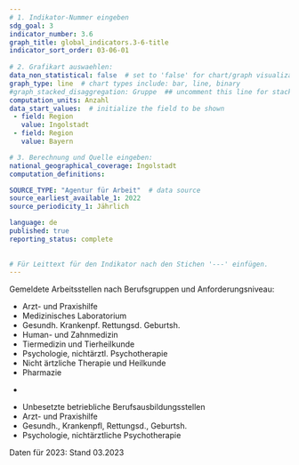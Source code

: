 ```yaml
---
# 1. Indikator-Nummer eingeben 
sdg_goal: 3 
indicator_number: 3.6
graph_title: global_indicators.3-6-title
indicator_sort_order: 03-06-01
 
# 2. Grafikart auswaehlen: 
data_non_statistical: false  # set to 'false' for chart/graph visualization 
graph_type: line  # chart types include: bar, line, binary 
#graph_stacked_disaggregation: Gruppe  ## uncomment this line for stacked bars. eplace 'Geschlecht' with the field of aggregation. 
computation_units: Anzahl
data_start_values:  # initialize the field to be shown  
 - field: Region 
   value: Ingolstadt 
 - field: Region 
   value: Bayern 

# 3. Berechnung und Quelle eingeben: 
national_geographical_coverage: Ingolstadt 
computation_definitions: 

SOURCE_TYPE: "Agentur für Arbeit"  # data source  
source_earliest_available_1: 2022
source_periodicity_1: Jährlich

language: de   
published: true 
reporting_status: complete
 
 
# Für Leittext für den Indikator nach den Stichen '---' einfügen. 
---
```

Gemeldete Arbeitsstellen nach Berufsgruppen und Anforderungsniveau:
- Arzt- und Praxishilfe
- Medizinisches Laboratorium
- Gesundh. Krankenpf. Rettungsd. Geburtsh.
- Human- und Zahnmedizin
- Tiermedizin und Tierheilkunde
- Psychologie, nichtärztl. Psychotherapie
- Nicht ärtzliche Therapie und Heilkunde
- Pharmazie
+
- Unbesetzte betriebliche Berufsausbildungsstellen
- Arzt- und Praxishilfe
- Gesundh., Krankenpfl, Rettungsd., Geburtsh.
- Psychologie, nichtärztliche Psychotherapie

Daten für 2023: Stand 03.2023  <br>
